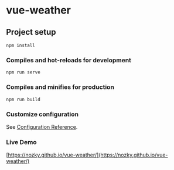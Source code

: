 # vue-weather

## Project setup
```
npm install
```

### Compiles and hot-reloads for development
```
npm run serve
```

### Compiles and minifies for production
```
npm run build
```

### Customize configuration
See [Configuration Reference](https://cli.vuejs.org/config/).

### Live Demo
[https://nozky.github.io/vue-weather/](https://nozky.github.io/vue-weather/)
